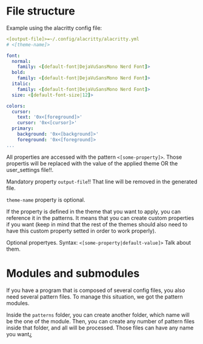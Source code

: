 # File structure
Example using the alacritty config file:
```yml
<[output-file]>=~/.config/alacritty/alacritty.yml
# <[theme-name]>

font:
  normal:
    family: <[default-font|DejaVuSansMono Nerd Font]>
  bold:
    family: <[default-font|DejaVuSansMono Nerd Font]>
  italic:
    family: <[default-font|DejaVuSansMono Nerd Font]>
  size: <[default-font-size|12]>

colors:
  cursor:
    text: '0x<[foreground]>'
    cursor: '0x<[cursor]>'
  primary:
    background: '0x<[background]>'
    foreground: '0x<[foreground]>
...
```

All properties are accessed with the pattern `<[some-property]>`. Those propertis will be replaced with the value
of the applied theme OR the user_settings file!!.

Mandatory property `output-file`!! That line will be removed in the generated file.

`theme-name` property is optional.

If the property is defined in the theme that you want to apply, you can reference it in the patterns. It means that you
can create custom properties if you want (keep in mind that the rest of the themes should also need to have this custom property setted
in order to work properly).

Optional propertyes.
Syntax: `<[some-property|default-value]>`
Talk about them.

# Modules and submodules
If you have a program that is composed of several config files, you also need several pattern files.
To manage this situation, we got the pattern modules.

Inside the `patterns` folder, you can create another folder, which name will be the one of the module.
Then, you can create any number of pattern files inside that folder, and all will be processed.
Those files can have any name you want¿

